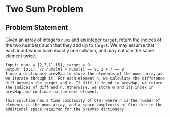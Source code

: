 # Two Sum Problem

## Problem Statement
Given an array of integers `nums` and an integer `target`, return the indices of the two numbers such that they add up to `target`. We may assume that each input would have exactly one solution, and may not use the same element twice.
```
Input: nums = [2,7,11,15], target = 9
Output: [0,1]  // nums[0] + nums[1] == 9, 2 + 7 == 9
I use a dictionary prevMap to store the elements of the nums array as we iterate through it. For each element n, we calculate the difference diff between the target and n. If diff is found in prevMap, we return the indices of diff and n. Otherwise, we store n and its index in prevMap and continue to the next element.

This solution has a time complexity of O(n) where n is the number of elements in the nums array, and a space complexity of O(n) due to the additional space required for the prevMap dictionary
```